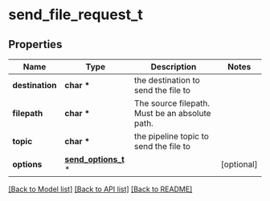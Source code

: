 # send_file_request_t

## Properties
Name | Type | Description | Notes
------------ | ------------- | ------------- | -------------
**destination** | **char \*** | the destination to send the file to | 
**filepath** | **char \*** | The source filepath.  Must be an absolute path. | 
**topic** | **char \*** | the pipeline topic to send the file to | 
**options** | [**send_options_t**](send_options.md) \* |  | [optional] 

[[Back to Model list]](../README.md#documentation-for-models) [[Back to API list]](../README.md#documentation-for-api-endpoints) [[Back to README]](../README.md)


